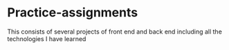 # Practice-assignments
This consists of several projects of front end and back end including all the technologies I have learned
